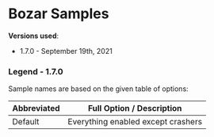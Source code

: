 # Bozar Samples

**Versions used**: 

* 1.7.0 - September 19th, 2021

### Legend - 1.7.0

Sample names are based on the given table of options:

| Abbreviated | Full Option / Description |
| ------------| ------------|
| Default           | Everything enabled except crashers   |